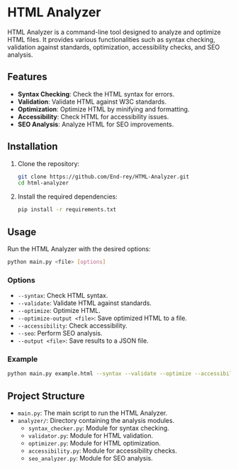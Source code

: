 # HTML Analyzer

HTML Analyzer is a command-line tool designed to analyze and optimize HTML files. It provides various functionalities such as syntax checking, validation against standards, optimization, accessibility checks, and SEO analysis.

## Features

- **Syntax Checking**: Check the HTML syntax for errors.
- **Validation**: Validate HTML against W3C standards.
- **Optimization**: Optimize HTML by minifying and formatting.
- **Accessibility**: Check HTML for accessibility issues.
- **SEO Analysis**: Analyze HTML for SEO improvements.

## Installation

1. Clone the repository:

   ```sh
   git clone https://github.com/End-rey/HTML-Analyzer.git
   cd html-analyzer
   ```

2. Install the required dependencies:
   ```sh
   pip install -r requirements.txt
   ```

## Usage

Run the HTML Analyzer with the desired options:

```sh
python main.py <file> [options]
```

### Options

- `--syntax`: Check HTML syntax.
- `--validate`: Validate HTML against standards.
- `--optimize`: Optimize HTML.
- `--optimize-output <file>`: Save optimized HTML to a file.
- `--accessibility`: Check accessibility.
- `--seo`: Perform SEO analysis.
- `--output <file>`: Save results to a JSON file.

### Example

```sh
python main.py example.html --syntax --validate --optimize --accessibility --seo --output results.json
```

## Project Structure

- `main.py`: The main script to run the HTML Analyzer.
- `analyzer/`: Directory containing the analysis modules.
  - `syntax_checker.py`: Module for syntax checking.
  - `validator.py`: Module for HTML validation.
  - `optimizer.py`: Module for HTML optimization.
  - `accessibility.py`: Module for accessibility checks.
  - `seo_analyzer.py`: Module for SEO analysis.
